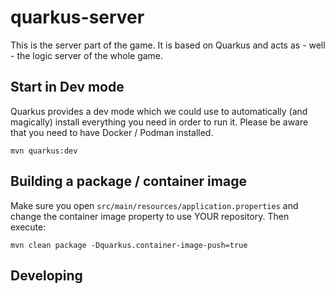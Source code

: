 # quarkus-server
This is the server part of the game. It is based on Quarkus and acts as - well - the logic server of the whole game. 

## Start in Dev mode
Quarkus provides a dev mode which we could use to automatically (and magically) install everything you need in order to run it. Please be aware that you need to have Docker / Podman installed.

```shell script
mvn quarkus:dev
```

## Building a package / container image
Make sure you open `src/main/resources/application.properties` and change the container image property to use YOUR repository. Then execute:

```shell script
mvn clean package -Dquarkus.container-image-push=true
```

## Developing
